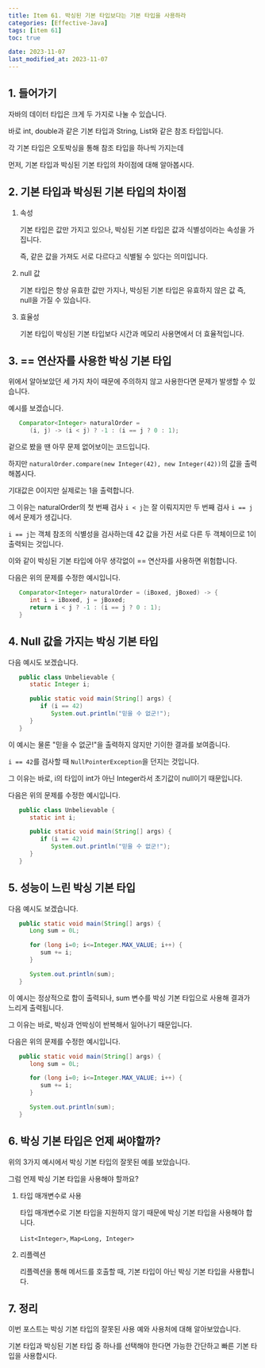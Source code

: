 ```yaml
---
title: Item 61. 박싱된 기본 타입보다는 기본 타입을 사용하라
categories: [Effective-Java]
tags: [item 61]
toc: true

date: 2023-11-07
last_modified_at: 2023-11-07
---
```


## 1. 들어가기

자바의 데이터 타입은 크게 두 가지로 나눌 수 있습니다.

바로 int, double과 같은 기본 타입과 String, List와 같은 참조 타입입니다.

각 기본 타입은 오토박싱을 통해 참조 타입을 하나씩 가지는데

먼저, 기본 타입과 박싱된 기본 타입의 차이점에 대해 알아봅시다.

## 2. 기본 타입과 박싱된 기본 타입의 차이점

1. 속성

   기본 타입은 값만 가지고 있으나, 박싱된 기본 타입은 값과 식별성이라는 속성을 가집니다.

   즉, 같은 값을 가져도 서로 다르다고 식별될 수 있다는 의미입니다.

2. null 값

   기본 타입은 항상 유효한 값만 가지나, 박싱된 기본 타입은 유효하지 않은 값 즉, null을 가질 수 있습니다.

3. 효율성

   기본 타입이 박싱된 기본 타입보다 시간과 메모리 사용면에서 더 효율적입니다.

## 3. == 연산자를 사용한 박싱 기본 타입

위에서 알아보았던 세 가지 차이 때문에 주의하지 않고 사용한다면 문제가 발생할 수 있습니다.

예시를 보겠습니다.

```java
   Comparator<Integer> naturalOrder =
      (i, j) -> (i < j) ? -1 : (i == j ? 0 : 1);
```

겉으로 봤을 땐 아무 문제 없어보이는 코드입니다.

하지만 `naturalOrder.compare(new Integer(42), new Integer(42))`의 값을 출력해봅시다.

기대값은 0이지만 실제로는 1을 출력합니다.

그 이유는 naturalOrder의 첫 번째 검사 `i < j`는 잘 이뤄지지만 두 번째 검사 `i == j`에서 문제가 생깁니다.

`i == j`는 객체 참조의 식별성을 검사하는데 42 값을 가진 서로 다른 두 객체이므로 1이 출력되는 것입니다.

이와 같이 박싱된 기본 타입에 아무 생각없이 == 연산자를 사용하면 위험합니다.

다음은 위의 문제를 수정한 예시입니다.

```java
   Comparator<Integer> naturalOrder = (iBoxed, jBoxed) -> {
      int i = iBoxed, j = jBoxed;
      return i < j ? -1 : (i == j ? 0 : 1);
   }
```

## 4. Null 값을 가지는 박싱 기본 타입

다음 예시도 보겠습니다.

```java
   public class Unbelievable {
      static Integer i;

      public static void main(String[] args) {
         if (i == 42)
            System.out.println("믿을 수 없군!");
      }
   }
```

이 예시는 물론 "믿을 수 없군!"을 출력하지 않지만 기이한 결과를 보여줍니다.

`i == 42`를 검사할 때 `NullPointerException`을 던지는 것입니다.

그 이유는 바로, i의 타입이 int가 아닌 Integer라서 초기값이 null이기 때문입니다.

다음은 위의 문제를 수정한 예시입니다.

```java
   public class Unbelievable {
      static int i;

      public static void main(String[] args) {
         if (i == 42)
            System.out.println("믿을 수 없군!");
      }
   }
```

## 5. 성능이 느린 박싱 기본 타입

다음 예시도 보겠습니다.

```java
   public static void main(String[] args) {
      Long sum = 0L;

      for (long i=0; i<=Integer.MAX_VALUE; i++) {
         sum += i;
      }

      System.out.println(sum);
   }
```

이 예시는 정상적으로 합이 출력되나, sum 변수를 박싱 기본 타입으로 사용해 결과가 느리게 출력됩니다.

그 이유는 바로, 박싱과 언박싱이 반복해서 일어나기 때문입니다.

다음은 위의 문제를 수정한 예시입니다.

```java
   public static void main(String[] args) {
      long sum = 0L;

      for (long i=0; i<=Integer.MAX_VALUE; i++) {
         sum += i;
      }

      System.out.println(sum);
   }
```

## 6. 박싱 기본 타입은 언제 써야할까?

위의 3가지 예시에서 박싱 기본 타입의 잘못된 예를 보았습니다.

그럼 언제 박싱 기본 타입을 사용해야 할까요?

1. 타입 매개변수로 사용

   타입 매개변수로 기본 타입을 지원하지 않기 때문에 박싱 기본 타입을 사용해야 합니다.

   `List<Integer>`, `Map<Long, Integer>`

2. 리플렉션

   리플렉션을 통해 메서드를 호출할 때, 기본 타입이 아닌 박싱 기본 타입을 사용합니다.

## 7. 정리

   이번 포스트는 박싱 기본 타입의 잘못된 사용 예와 사용처에 대해 알아보았습니다.

   기본 타입과 박싱된 기본 타입 중 하나를 선택해야 한다면 가능한 간단하고 빠른 기본 타입을 사용합시다.